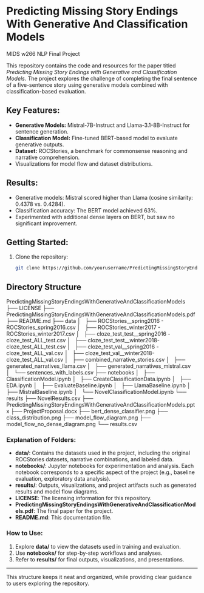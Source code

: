 # Predicting Missing Story Endings With Generative And Classification Models
MIDS w266 NLP Final Project

This repository contains the code and resources for the paper titled *Predicting Missing Story Endings with Generative and Classification Models*. The project explores the challenge of completing the final sentence of a five-sentence story using generative models combined with classification-based evaluation.

## Key Features:
- **Generative Models:** Mistral-7B-Instruct and Llama-3.1-8B-Instruct for sentence generation.
- **Classification Model:** Fine-tuned BERT-based model to evaluate generative outputs.
- **Dataset:** ROCStories, a benchmark for commonsense reasoning and narrative comprehension.
- Visualizations for model flow and dataset distributions.

## Results:
- Generative models: Mistral scored higher than Llama (cosine similarity: 0.4378 vs. 0.4284).
- Classification accuracy: The BERT model achieved 63%.
- Experimented with additional dense layers on BERT, but saw no significant improvement.

## Getting Started:
1. Clone the repository:
   ```bash
   git clone https://github.com/yourusername/PredictingMissingStoryEndingsWithGenerativeAndClassificationModels.git


## Directory Structure

PredictingMissingStoryEndingsWithGenerativeAndClassificationModels
    ├── LICENSE
    ├── PredictingMissingStoryEndingsWithGenerativeAndClassificationModels.pdf
    ├── README.md
    ├── data
    │   ├── ROCStories__spring2016 - ROCStories_spring2016.csv
    │   ├── ROCStories_winter2017 - ROCStories_winter2017.csv
    │   ├── cloze_test_test__spring2016 - cloze_test_ALL_test.csv
    │   ├── cloze_test_test__winter2018-cloze_test_ALL_test.csv
    │   ├── cloze_test_val__spring2016 - cloze_test_ALL_val.csv
    │   ├── cloze_test_val__winter2018-cloze_test_ALL_val.csv
    │   ├── combined_narrative_stories.csv
    │   ├── generated_narratives_llama.csv
    │   ├── generated_narratives_mistral.csv
    │   └── sentences_with_labels.csv
    ├── notebooks
    │   ├── ClassificationModel.ipynb
    │   ├── CreateClassificationData.ipynb
    │   ├── EDA.ipynb
    │   ├── EvaluateBaseline.ipynb
    │   ├── LlamaBaseline.ipynb
    │   ├── MistralBaseline.ipynb
    │   └── NovelClassificationModel.ipynb
    └── results
        ├── NovelResults.csv
        ├── PredictingMissingStoryEndingsWithGenerativeAndClassificationModels.pptx
        ├── ProjectProposal.docx
        ├── bert_dense_classifier.png
        ├── class_distribution.png
        ├── model_flow_diagram.png
        ├── model_flow_no_dense_diagram.png
        └── results.csv


### Explanation of Folders:
- **data/**: Contains the datasets used in the project, including the original ROCStories datasets, narrative combinations, and labeled data.
- **notebooks/**: Jupyter notebooks for experimentation and analysis. Each notebook corresponds to a specific aspect of the project (e.g., baseline evaluation, exploratory data analysis).
- **results/**: Outputs, visualizations, and project artifacts such as generated results and model flow diagrams.
- **LICENSE**: The licensing information for this repository.
- **PredictingMissingStoryEndingsWithGenerativeAndClassificationModels.pdf**: The final paper for the project.
- **README.md**: This documentation file.

### How to Use:
1. Explore **data/** to view the datasets used in training and evaluation.
2. Use **notebooks/** for step-by-step workflows and analyses.
3. Refer to **results/** for final outputs, visualizations, and presentations.

---

This structure keeps it neat and organized, while providing clear guidance to users exploring the repository.
